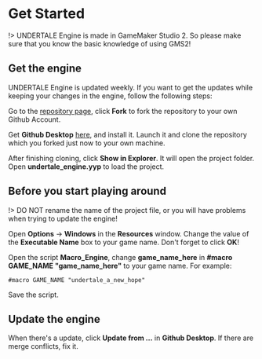 # Get Started
!> UNDERTALE Engine is made in GameMaker Studio 2. So please make sure that you know the basic knowledge of using GMS2!

## Get the engine
UNDERTALE Engine is updated weekly. If you want to get the updates while keeping your changes in the engine, follow the following steps:

Go to the [repository page](https://github.com/TML233/undertale_engine), click **Fork** to fork the repository to your own Github Account.

Get **Github Desktop** [here](https://desktop.github.com/), and install it.
Launch it and clone the repository which you forked just now to your own machine.

After finishing cloning, click **Show in Explorer**. It will open the project folder. Open **undertale_engine.yyp** to load the project.

## Before you start playing around
!> DO NOT rename the name of the project file, or you will have problems when trying to update the engine!

Open **Options** → **Windows** in the **Resources** window.
Change the value of the **Executable Name** box to your game name.
Don't forget to click **OK**!

Open the script **Macro_Engine**, change **game_name_here** in **#macro GAME_NAME "game_name_here"** to your game name.
For example:
```gml
#macro GAME_NAME "undertale_a_new_hope"
```

Save the script.

## Update the engine
When there's a update, click **Update from ...** in **Github Desktop**. If there are merge conflicts, fix it.